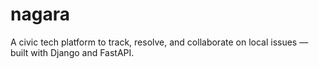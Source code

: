 # nagara
A civic tech platform to track, resolve, and collaborate on local issues — built with Django and FastAPI.
